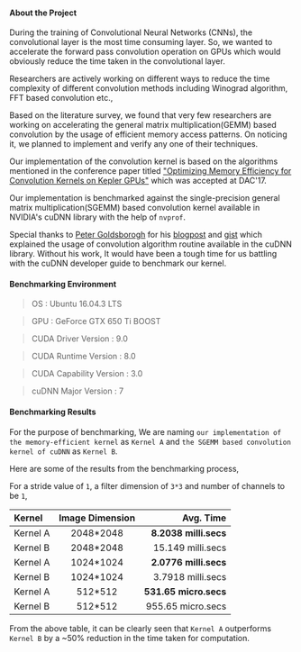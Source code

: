 #### About the Project

During the training of Convolutional Neural Networks (CNNs), the convolutional layer is the most time consuming layer. So, we wanted to accelerate the forward pass convolution operation on GPUs which would obviously reduce the time taken in the convolutional layer.

Researchers are actively working on different ways to reduce the time complexity of different convolution methods including Winograd algorithm, FFT based convolution etc.,

Based on the literature survey, we found that very few researchers are working on accelerating the general matrix multiplication(GEMM) based convolution by the usage of efficient memory access patterns. On noticing it, we planned to implement and verify any one of their techniques.

Our implementation of the convolution kernel is based on the algorithms mentioned in the conference paper titled ["Optimizing Memory Efficiency for Convolution Kernels on Kepler GPUs"](https://arxiv.org/abs/1705.10591) which was accepted at DAC'17.

Our implementation is benchmarked against the single-precision general matrix multiplication(SGEMM) based convolution kernel  available in NVIDIA's cuDNN library with the help of `nvprof`.

Special thanks to [Peter Goldsborogh](https://github.com/goldsborough) for his [blogpost](http://www.goldsborough.me/cuda/ml/cudnn/c++/2017/10/01/14-37-23-convolutions_with_cudnn/) and [gist](https://gist.github.com/goldsborough/865e6717e64fbae75cdaf6c9914a130d) which explained the usage of convolution algorithm routine available in the cuDNN library. Without his work, It would have been a tough time for us battling with the cuDNN developer guide to benchmark our kernel.

#### Benchmarking Environment

> OS : Ubuntu 16.04.3 LTS

> GPU : GeForce GTX 650 Ti BOOST

> CUDA Driver Version : 9.0

> CUDA Runtime Version : 8.0

> CUDA Capability Version : 3.0

> cuDNN Major Version : 7


#### Benchmarking Results
For the purpose of benchmarking, We are naming `our implementation of the memory-efficient kernel` as `Kernel A` and `the SGEMM based convolution kernel of cuDNN` as `Kernel B`.

Here are some of the results from the benchmarking process,

For a stride value of `1`, a filter dimension of `3*3` and number of channels to be `1`,


| Kernel | Image Dimension | Avg. Time|
| :--- | :---: | ---: |
| Kernel A | 2048*2048 | **8.2038 milli.secs** |
| Kernel B | 2048*2048 | 15.149 milli.secs |
| Kernel A | 1024*1024 | **2.0776 milli.secs** |
| Kernel B | 1024*1024 | 3.7918 milli.secs |
| Kernel A | 512*512 | **531.65 micro.secs** |
| Kernel B | 512*512 | 955.65 micro.secs |


From the above table, it can be clearly seen that `Kernel A` outperforms `Kernel B` by a ~50% reduction in the time taken for computation.
